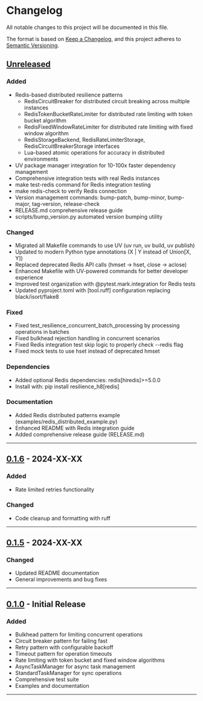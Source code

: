 # Changelog

All notable changes to this project will be documented in this file.

The format is based on [Keep a Changelog](https://keepachangelog.com/en/1.0.0/),
and this project adheres to [Semantic Versioning](https://semver.org/spec/v2.0.0.html).

## [Unreleased]

### Added
- Redis-based distributed resilience patterns
  - RedisCircuitBreaker for distributed circuit breaking across multiple instances
  - RedisTokenBucketRateLimiter for distributed rate limiting with token bucket algorithm
  - RedisFixedWindowRateLimiter for distributed rate limiting with fixed window algorithm
  - RedisStorageBackend, RedisRateLimiterStorage, RedisCircuitBreakerStorage interfaces
  - Lua-based atomic operations for accuracy in distributed environments
- UV package manager integration for 10-100x faster dependency management
- Comprehensive integration tests with real Redis instances
- make test-redis command for Redis integration testing
- make redis-check to verify Redis connection
- Version management commands: bump-patch, bump-minor, bump-major, tag-version, release-check
- RELEASE.md comprehensive release guide
- scripts/bump_version.py automated version bumping utility

### Changed
- Migrated all Makefile commands to use UV (uv run, uv build, uv publish)
- Updated to modern Python type annotations (X | Y instead of Union[X, Y])
- Replaced deprecated Redis API calls (hmset -> hset, close -> aclose)
- Enhanced Makefile with UV-powered commands for better developer experience
- Improved test organization with @pytest.mark.integration for Redis tests
- Updated pyproject.toml with [tool.ruff] configuration replacing black/isort/flake8

### Fixed
- Fixed test_resilience_concurrent_batch_processing by processing operations in batches
- Fixed bulkhead rejection handling in concurrent scenarios
- Fixed Redis integration test skip logic to properly check --redis flag
- Fixed mock tests to use hset instead of deprecated hmset

### Dependencies
- Added optional Redis dependencies: redis[hiredis]>=5.0.0
- Install with: pip install resilience_h8[redis]

### Documentation
- Added Redis distributed patterns example (examples/redis_distributed_example.py)
- Enhanced README with Redis integration guide
- Added comprehensive release guide (RELEASE.md)

---

## [0.1.6] - 2024-XX-XX

### Added
- Rate limited retries functionality

### Changed
- Code cleanup and formatting with ruff

---

## [0.1.5] - 2024-XX-XX

### Changed
- Updated README documentation
- General improvements and bug fixes

---

## [0.1.0] - Initial Release

### Added
- Bulkhead pattern for limiting concurrent operations
- Circuit breaker pattern for failing fast
- Retry pattern with configurable backoff
- Timeout pattern for operation timeouts
- Rate limiting with token bucket and fixed window algorithms
- AsyncTaskManager for async task management
- StandardTaskManager for sync operations
- Comprehensive test suite
- Examples and documentation

---

[Unreleased]: https://github.com/Harut8/resilience_h8/compare/v0.1.6...HEAD
[0.1.6]: https://github.com/Harut8/resilience_h8/compare/v0.1.5...v0.1.6
[0.1.5]: https://github.com/Harut8/resilience_h8/releases/tag/v0.1.5
[0.1.0]: https://github.com/Harut8/resilience_h8/releases/tag/v0.1.0

